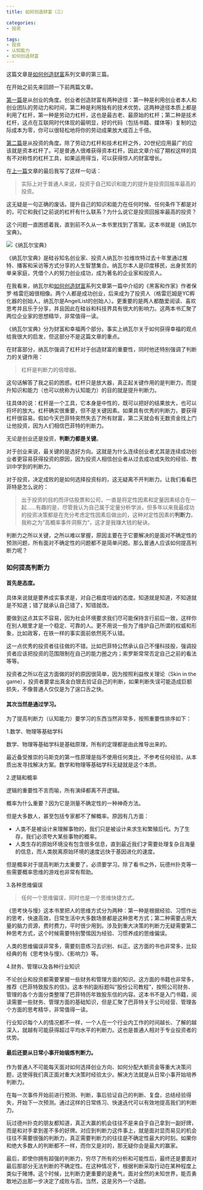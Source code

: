 ```yaml
---
title: 如何创造财富（三）

categories:
- 投资

tags:
- 投资
- 认知能力
- 如何创造财富
---
```


这篇文章是[如何创造财富](https://bruce-qiao.github.io/tags/%E5%A6%82%E4%BD%95%E5%88%9B%E9%80%A0%E8%B4%A2%E5%AF%8C/)系列文章的第三篇。

在开始之前先来回顾一下前两篇文章。

[第一篇](https://bruce-qiao.github.io/2017/04/23/how-to-make-wealth/)是从创业的角度。创业者创造财富有两种途径：第一种是利用创业者本人和创业团队的劳动力和时间，第二种是利用独有的技术优势。这两种途径本质上都是利用了杠杆，第一种是劳动力杠杆，这也是最古老、最原始的杠杆；第二种是技术杠杆，这点在互联网时代体现的最明显，好的代码（包括书籍、媒体等）复制的边际成本为零，你可以很轻松地将你的劳动成果放大成百上千倍。

[第二篇](https://bruce-qiao.github.io/2017/09/03/how-to-make-wealth2/)是从投资的角度。除了劳动力杠杆和技术杠杆之外，20世纪应用最广的应该就是资本杠杆了。可是普通人很难获得资本杠杆，因此文章介绍了期权这样的具有不对称性的杠杆工具，如果运用得当，可以获得惊人的财富增长。

在[上一篇](https://bruce-qiao.github.io/2017/09/03/how-to-make-wealth2/)文章的最后我写了这样一句话：

> 实际上对于普通人来说，投资于自己知识和能力的提升是投资回报率最高的投资。

这无疑是一句正确的废话。提升自己的知识和能力在任何时候、任何条件下都是对的，可它和我们之前说的杠杆有什么联系？为什么说它是投资回报率最高的投资？

这个问题一直困惑着我，直到前不久从一本书里找到了答案。这本书就是《纳瓦尔宝典》。

![《纳瓦尔宝典》](https://p.ipic.vip/ziyn1q.jpg)

《纳瓦尔宝典》是硅谷知名创业家、投资人纳瓦尔·拉维坎特过去十年里通过推特、播客和采访等方式分享的人生智慧集合。纳瓦尔本人是印度移民，出身贫苦的单亲家庭，凭借个人的努力创业成功，成为著名的企业家和投资人。

在我看来，纳瓦尔和[如何创造财富](https://bruce-qiao.github.io/tags/%E5%A6%82%E4%BD%95%E5%88%9B%E9%80%A0%E8%B4%A2%E5%AF%8C/)系列文章第一篇中介绍的《黑客和作家》作者保罗·格雷厄姆很相像。两个人都是成功创业，后来成为了投资人（格雷厄姆是YC孵化器的创始人，纳瓦尔是AngelList的创始人）。更重要的是两人都酷爱阅读、喜欢思考并且乐于分享，并且因此在硅谷和科技界具有很大的影响力。这两本书汇聚了两位企业家的思想精华，非常值得一读。

《纳瓦尔宝典》分为财富和幸福两个部分。事实上纳瓦尔关于如何获得幸福的观点给我很大的启发，但这部分不是这篇文章的重点。

在财富部分，纳瓦尔强调了杠杆对于创造财富的重要性，同时他还特别强调了判断力的关键作用：

> 杠杆是判断力的倍增器。

这句话解答了我之前的困惑。杠杆只是放大器，真正起关键作用的是判断力，而提升知识和能力（也可以统称为认知能力）的目的就是提升判断力。

往具体的说：杠杆是一个工具，它本身是中性的，既可以把好的结果放大，也可以将坏的放大。杠杆确实很重要，但不是关键因素。如果具有优秀的判断力，要获得杠杆很容易。假如今天巴菲特突然失去了所有财富，第二天就会有无数资金找上门让他投资，因为人们相信巴菲特的判断力。

无论是创业还是投资，**判断力都是关键**。

对于创业来说，最关键的是选好方向。这就是为什么连续创业者尤其是连续成功创业者更容易获得投资的原因，因为投资人相信创业者从过去成功或失败的经验、教训中学到的判断力。

对于投资，决定成败的是如何选择投资标的，这无疑离不开判断力。让我们看看巴菲特是怎么说的：

> 出于投资的目的而评估股票和公司，一直是将定性因素和定量因素结合在一起......有趣的是，尽管我认为自己属于定量分析学派，但多年以来我最成功的投资决策都是在充分考虑定性因素后做出的，这种对定性因素的**判断力**，我称之为”高概率事件洞察力“，这才是我赚大钱的秘诀。

判断力之所以关键，之所以难以掌握，原因主要在于它要解决的是面对不确定性的预测问题，所有面对不确定性的问题都不是简单问题。那么普通人应该如何提高判断力呢？

### 如何提高判断力

#### 首先是态度。

具体来说就是要养成实事求是，对自己极度坦诚的态度。知道就是知道，不知道就是不知道；错了就承认自己错了，知错就改。

要做到这点其实不容易，因为社会环境要求我们尽可能保持言行前后一致，这样你在别人眼里才是一个稳定、可靠的人。更不用说一些为了维护自己所谓的权威和形象，比如政客，在铁一样的事实面前依然死不认错。

这一点优秀的投资者往往做的不错。比如巴菲特公然承认自己不懂科技股，强调投资者应该把投资的范围限制在自己的能力圈之内；索罗斯常常否定自己之前的看法等等。

投资者之所以在这方面做的好的原因很简单，因为按照利益攸关理论（Skin in the game），投资者要拿出真金白银去验证自己的判断，如果判断失误可能造成巨额损失，不像普通人仅仅是为了逞口舌之快。

#### 其次当然是通过学习。

为了提高判断力（认知能力）要学习的东西当然非常多，按照重要性排序如下：

1.数学、物理等基础学科

数学、物理等基础学科是基础原理，所有的定理都是由此推导出来的。

最近备受推崇的马斯克的第一性原理是指不使用任何类比，不参考任何经验，从本质出发寻找解决方案。数学和物理等基础学科无疑就是这个本质。

2.逻辑和概率

逻辑的重要性不言而喻，所有演绎都离不开逻辑。

概率为什么重要？因为它是测量不确定性的一种神奇方法。

但是大多数人，甚至包括专家都不了解概率。原因有几方面：

- 人类不是被设计来理解事物的，我们只是被设计来求生和繁殖后代。为了生存，我们必须夸大某些事物的概率。
- 人类生存的原始环境没有包含很多信息，直到最近我们才需要处理复杂且海量的信息，而人类脱离原始环境的速度远快于基因进化的速度。

但是概率对于提高判断力太重要了，必须要学习。除了看书之外，玩德州扑克等一些需要概率思维的游戏也非常有帮助。

3.各种思维偏误

> 任何一个思维偏误，同时也是一个思维快捷方式。

《思考快与慢》这本书里把人的思维方式分为两种：第一种是根据经验、习惯作出的思考，快速高效，日常生活中大多数场景都是这种思考方式；第二种需要占用大量的脑力资源，费时费力，平时很少用到。涉及到重大决策的判断力无疑需要第二种思考方式，这个时候需要特别警惕因为经验、习惯养成的思维偏误。

人类的思维偏误非常多，需要刻意练习去识别、纠正。这方面的书也非常多，比较经典的有《思考快与慢》、《影响力》等。

4.财务、管理以及各种行业知识

不论创业和投资都需要掌握一些财务和管理方面的知识。这方面的书籍也非常多，推荐《巴菲特致股东的信》。这本书的副标题叫“股份公司教程”，按照公司财务、管理的各个方面分类整理了巴菲特历年致股东信的内容。这本书不是入门书籍，阅读需要一些财务、管理方面的基础知识，但是汇聚了巴菲特关于公司经营、管理各个方面的思考精华，非常值得一读。

行业知识每个人的情况都不一样，一个人在一个行业内工作的时间越长、了解的越深入，就越有可能获得超过平均水平的判断力。这也是普通人相对于专业投资者的优势。

#### 最后还要从日常小事开始锻炼判断力。

作为普通人不可能每天面对如何选择创业方向、如何分配大额资金等重大决策问题，这使得我们真正面对重大决策时经验太少。解决方法就是从日常小事开始培养判断力。

在每一次事件开始前进行预测、判断，事后验证自己的判断、复盘，总结经验得失，开始下一次预测。通过这样的日常练习、快速迭代可以有效地提高我们的判断力。

玩过德州扑克的朋友都知道，真正大赢的机会往往不是来自于自己拿到一副好牌，而是和对手拿到差不多的好牌。对应到判断力这件事上，就是面对显而易见的机会往往不需要很强的判断力，真正需要判断力的往往是不确定性最大的时刻。如果你和绝大多数人的判断都不一样，而你又是对的，那无疑你会是最大的赢家。

最后，即使你拥有超强的判断力，穷尽了所有的分析和可能性后，最终还是要面对最后那部分无法判断的不确定性。在这种情况下，根据判断采取行动在某种程度上类似于赌博。这个时候，比判断力更重要的是勇气，面对全然的未知世界，能否勇敢地迈出那一步决定了成败与否。当然，这是另外一个话题。


